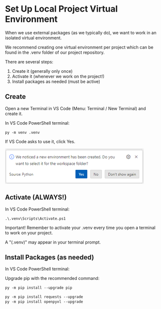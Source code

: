 # Set Up Local Project Virtual Environment

When we use external packages (as we typically do), we want to work in an isolated virtual environment. 

We recommend creating one virtual environment per project which can be found in the .venv folder of our project repository. 

There are several steps:

1. Create it (generally only once)
2. Activate it (whenever we work on the project!)
3. Install packages as needed (must be active)

## Create

Open a new Terminal in VS Code (Menu: Terminal / New Terminal) and create it. 

In VS Code PowerShell terminal:

```shell
py -m venv .venv
```

If VS Code asks to use it, click Yes. 

![Yes to new virtual env](images/02-create-venv.png)

## Activate (ALWAYS!)

In VS Code PowerShell terminal:

```shell
.\.venv\Scripts\Activate.ps1
```

Important! Remember to activate your .venv every time you open a terminal to work on your project. 

A "(.venv)" may appear in your terminal prompt. 

## Install Packages (as needed)

In VS Code PowerShell terminal:

Upgrade pip with the recommended command:

```shell
py -m pip install --upgrade pip
```

```shell
py -m pip install requests --upgrade
py -m pip install openpyxl --upgrade
```

